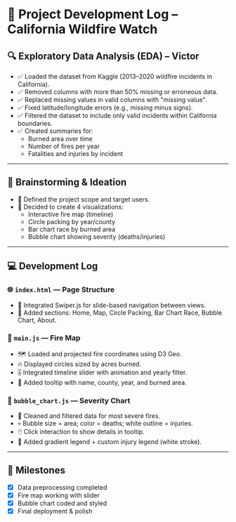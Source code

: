# 🧾 Project Development Log – California Wildfire Watch

## 🔍 Exploratory Data Analysis (EDA) – Victor

- ✅ Loaded the dataset from Kaggle (2013–2020 wildfire incidents in California).
- ✅ Removed columns with more than 50% missing or erroneous data.
- ✅ Replaced missing values in valid columns with "missing value".
- ✅ Fixed latitude/longitude errors (e.g., missing minus signs).
- ✅ Filtered the dataset to include only valid incidents within California boundaries.
- ✅ Created summaries for:
  - Burned area over time
  - Number of fires per year
  - Fatalities and injuries by incident

---

## 🧠 Brainstorming & Ideation

- 💬 Defined the project scope and target users.
- 🧭 Decided to create 4 visualizations:
  - Interactive fire map (timeline)
  - Circle packing by year/county
  - Bar chart race by burned area
  - Bubble chart showing severity (deaths/injuries)

---

## 💻 Development Log

### 🌐 `index.html` — Page Structure

- 🎨 Integrated Swiper.js for slide-based navigation between views.
- 📍 Added sections: Home, Map, Circle Packing, Bar Chart Race, Bubble Chart, About.

### 📌 `main.js` — Fire Map

- 🗺️ Loaded and projected fire coordinates using D3 Geo.
- 🔥 Displayed circles sized by acres burned.
- 🎚️ Integrated timeline slider with animation and yearly filter.
- 🧪 Added tooltip with name, county, year, and burned area.

### 🎈 `bubble_chart.js` — Severity Chart

- 🧹 Cleaned and filtered data for most severe fires.
- 💀 Bubble size = area; color = deaths; white outline = injuries.
- 🖱️ Click interaction to show details in tooltip.
- 🎨 Added gradient legend + custom injury legend (white stroke).

---

## 🚀 Milestones

- [x] Data preprocessing completed
- [x] Fire map working with slider
- [x] Bubble chart coded and styled
- [X] Final deployment & polish
